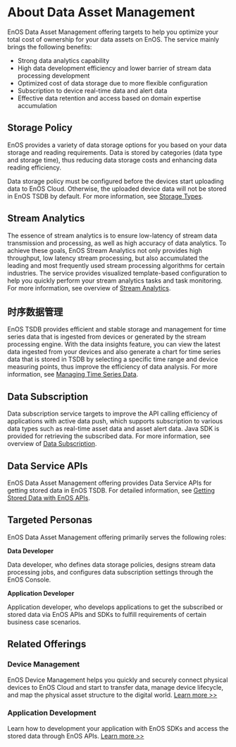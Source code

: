 # About Data Asset Management

EnOS Data Asset Management offering targets to help you optimize your total cost of ownership for your data assets on EnOS. The service mainly brings the following benefits:

- Strong data analytics capability
- High data development efficiency and lower barrier of stream data processing development
- Optimized cost of data storage due to more flexible configuration
- Subscription to device real-time data and alert data
- Effective data retention and access based on domain expertise accumulation

## Storage Policy

EnOS provides a variety of data storage options for you based on your data storage and reading requirements. Data is stored by categories (data type and storage time), thus reducing data storage costs and enhancing data reading efficiency.

Data storage policy must be configured before the devices start uploading data to EnOS Cloud. Otherwise, the uploaded device data will not be stored in EnOS TSDB by default. For more information, see [Storage Types](learn/storage_types).

## Stream Analytics

The essence of stream analytics is to ensure low-latency of stream data transmission and processing, as well as high accuracy of data analytics. To achieve these goals, EnOS Stream Analytics not only provides high throughput, low latency stream processing, but also accumulated the leading and most frequently used stream processing algorithms for certain industries. The service provides visualized template-based configuration to help you quickly perform your stream analytics tasks and task monitoring. For more information, see overview of [Stream Analytics](learn/index.html).

## 时序数据管理

EnOS TSDB provides efficient and stable storage and management for time series data that is ingested from devices or generated by the stream processing engine. With the data insights feature, you can view the latest data ingested from your devices and also generate a chart for time series data that is stored in TSDB by selecting a specific time range and device measuring points, thus improve the efficiency of data analysis. For more information, see [Managing Time Series Data](howto/storage/index.html).

## Data Subscription

Data subscription service targets to improve the API calling efficiency of applications with active data push, which supports subscription to various data types such as real-time asset data and asset alert data. Java SDK is provided for retrieving the subscribed data. For more information, see overview of [Data Subscription](learn/data_subscription_overview).

## Data Service APIs

EnOS Data Asset Management offering provides Data Service APIs for getting stored data in EnOS TSDB. For  detailed information, see [Getting Stored Data with EnOS APIs](howto/obtain/getting_stored_data.html).



## Targeted Personas

EnOS Data Asset Management offering primarily serves the following roles:

**Data Developer**

Data developer, who defines data storage policies, designs stream data processing jobs, and configures data subscription settings through the EnOS Console.

**Application Developer**

Application developer, who develops applications to get the subscribed or stored data via EnOS APIs and SDKs to fulfill requirements of certain business case scenarios.



## Related Offerings

### Device Management

EnOS Device Management helps you quickly and securely connect physical devices to EnOS Cloud and start to transfer data, manage device lifecycle, and map the physical asset structure to the digital world. [Learn more >>](https://www.envisioniot.com/docs/device-connection/en/latest/device_management_overview.html)

### Application Development

Learn how to development your application with EnOS SDKs and access the stored data through EnOS APIs. [Learn more >>](https://www.envisioniot.com/docs/app-development/en/latest/app_dev_overview.html)
